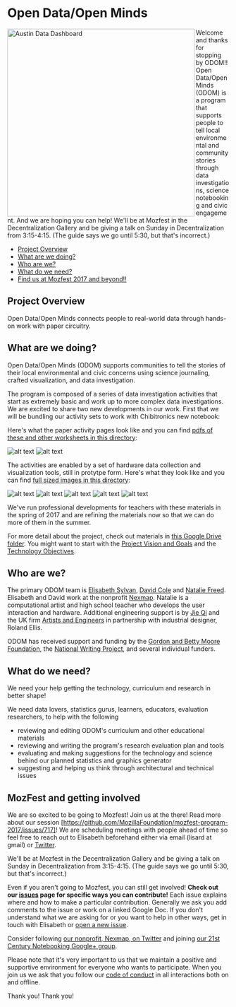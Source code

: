 # Open Data/Open Minds 

<p><img src="http://www.lisard.com/images/IMG_5316.JPG" width=425 alt="Austin Data Dashboard" align=left> 
Welcome and thanks for stopping by ODOM!! Open Data/Open Minds (ODOM) is a program that supports people to tell local environmental and community stories through data investigations, science notebooking and civic engagement. And we are hoping you can help! We'll be at Mozfest in the Decentralization Gallery and be giving a talk on Sunday in Decentralization from 3:15-4:15. (The guide says we go until 5:30, but that's incorrect.) </p>

* [Project Overview](#project-overview)
* [What are we doing?](#what-are-we-doing)
* [Who are we?](#who-are-we)
* [What do we need?](#what-do-we-need)
* [Find us at Mozfest 2017 and beyond!!](#mozfest-and-getting-involved)

## Project Overview
Open Data/Open Minds connects people to real-world data through hands-on work with paper circuitry.  

## What are we doing?
Open Data/Open Minds (ODOM) supports communities  to tell the stories of their local environmental and civic concerns using science journaling, crafted visualization, and data investigation.
 
The program is composed of a series of data investigation activities that start as extremely basic and work up to more complex data investigations. We are excited to share two new developments in our work. First that we will be bundling our activity sets to work with Chibitronics new notebook:



Here's what the paper activity pages look like and you can find [pdfs of these and  other worksheets in this directory](https://drive.google.com/drive/folders/0B8MEcymBo7h8YTBCU0tQRXdjOG8?usp=sharing):

![alt text](http://www.lisard.com/wp-content/uploads/2013/03/CreativeProcessWorksheet-174x174.png "Creative Process Worksheet")
![alt text](http://www.lisard.com/wp-content/uploads/2013/03/ResearchProcessWorksheet-174x174.png "Research Process Worksheet")

The activities are enabled by a set of hardware data collection and visualization tools, still in protytpe form. Here's what they look like  and you can find [full sized images in this directory](https://drive.google.com/drive/folders/0B8MEcymBo7h8RVBORmdEdFczRDA?usp=sharing):

![alt text](http://www.lisard.com/wp-content/uploads/2017/04/ODOMprototypeFrontCoverUSB-174x174.jpg "Science Journal")
![alt text](http://www.lisard.com/wp-content/uploads/2013/03/NataliesPrototypeTightCropWebSize-174x174.jpg "Data Collector")
![alt text](http://www.lisard.com/wp-content/uploads/2017/04/ODOMprototypePageTurn-174x174.jpg "Demonstrating Turning Pages in Journal Prototype") 
![alt text](http://www.lisard.com/wp-content/uploads/2017/04/ODOMprototypeUSBClipBoard-174x174.jpg "Clipboard Prototype Plugged In")
![alt text](http://www.lisard.com/wp-content/uploads/2017/04/ODOMprototypeLEDClipboard-174x174.jpg "Clipboard Prototype Example Vizualization")

We've run professional developments for teachers with these materials in the spring of 2017 and are refining the materials now so that we can do more of them in the summer. 

For more detail about the project, check out materials in [this Google Drive folder](https://drive.google.com/drive/folders/0B8MEcymBo7h8OUpHVkFBOG0xS0E?usp=sharing). You might want to start with the [Project Vision and Goals](https://docs.google.com/document/d/12yEp6Rg0VhgX0aM_Hl7zGy6DpqGKIa7Nn9O9P0VgFR0/edit?usp=sharing) and the [Technology Objectives](https://drive.google.com/open?id=1l1jCFNRfb0_I4zldiBTfecxD4fqWlZFUCq8y72VofPg). 

## Who are we?

The primary ODOM team is [Elisabeth Sylvan](http://lisard.com), [David Cole](http://cv2.com) and [Natalie Freed](http://nataliefreed.com). Elisabeth and David work at the nonprofit [Nexmap](http://www.nexmap.org). Natalie is a computational artist and high school teacher who develops the user interaction and hardware. Additional engineering support is by [Jie Qi](http://technolojie.com/) and the UK firm [Artists and Engineers](http://artistsandengineers.co.uk) in partnership with industrial designer, Roland Ellis. 

ODOM has received support and funding by the [Gordon and Betty Moore Foundation](https://www.moore.org/), the [National Writing Project](https://www.nwp.org/), and several individual funders.

## What do we need?

We need your help getting the technology, curriculum and research in better shape!

We need data lovers, statistics gurus, learners, educators, evaluation researchers, to help with the following 

* reviewing and editing ODOM's curriculum and other educational materials
* reviewing and writing the program's research evaluation plan and tools
* evaluating and making suggestions for the technology and science behind our planned statistics and graphics generator 
* suggesting and helping us think through architectural and technical issues

## MozFest and getting involved

We are so excited to be going to Mozfest! Join us at the there! Read more about our session [https://github.com/MozillaFoundation/mozfest-program-2017/issues/717]! We are scheduling meetings with people ahead of time so feel free to reach out to Elisabeth beforehand either via email (lisard at gmail) or [Twitter](https://twitter.com/lisard).

We'll be at Mozfest in the Decentralization Gallery and be giving a talk on Sunday in Decentralization from 3:15-4:15. (The guide says we go until 5:30, but that's incorrect.) 

Even if you aren't going to Mozfest, you can still get involved! <b>Check out our [issues](../../issues) page for specific ways you can contribute!</b> Each issue explains where and how to make a particular contribution. Generally we ask you add comments to the issue or work on a linked Google Doc. If you don't understand what we are asking for or you want to help in other ways, get in touch with Elisabeth or [open a new issue](../../issues).

Consider following [our nonprofit, Nexmap, on Twitter](http://twitter.com/sfnexmap) and joining [our 21st Century Notebooking Google+ group](https://plus.google.com/u/0/communities/106297899247135466221?cfem=1).

Please note that it's very important to us that we maintain a positive and supportive environment for everyone who wants to participate. When you join us we ask that you follow our [code of conduct](CODE_OF_CONDUCT.md) in all interactions both on and offline.

Thank you! Thank you!

